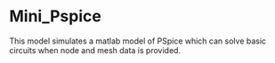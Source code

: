 # Mini_Pspice
This model simulates a matlab model of PSpice which can solve basic circuits when node and mesh data is provided.
